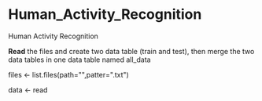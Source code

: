 Human_Activity_Recognition
==========================

Human Activity Recognition


<strong>Read</strong> the files and create two data table (train and test), then merge the two data tables in one data table named all_data

files <- list.files(path="",patter=".txt")

data <- read
